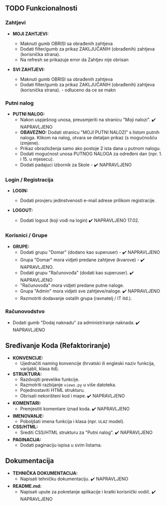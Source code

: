 ## TODO Funkcionalnosti

### Zahtjevi

* **MOJI ZAHTJEVI:**
    * Maknuti gumb OBRISI sa obrađenih zahtjeva
    * Dodati filter/gumb za prikaz ZAKLJUČANIH (obrađenih) zahtjeva (korisnička strana).
    * Na refresh se prikazuje error da Zahtjev nije obrisan

* **SVI ZAHTJEVI:**
    * Maknuti gumb OBRISI sa obrađenih zahtjeva
    * Dodati filter/gumb za prikaz ZAKLJUČANIH (obrađenih) zahtjeva (korisnička strana). - odluceno da ce se makn

### Putni nalog

* **PUTNI NALOG:**
    * Nakon uspješnog unosa, preusmjeriti na stranicu "Moji nalozi". ✔️ NAPRAVLJENO
    * **OBAVEZNO:** Dodati stranicu "MOJI PUTNI NALOZI" s listom putnih naloga. Klikom na nalog, otvara se detaljan prikaz (s mogućnošću izmjene).
    * Prikaz obrazloženja samo ako postoje 2 ista dana u putnom nalogu.
    * Dodati mogućnost unosa PUTNOG NALOGA za određeni dan (npr. 1. i 15. u mjesecu).
    * Dodati padajuci izbornik za Skole - ✔️ NAPRAVLJENO

### Login / Registracija

* **LOGIN:**
    * Dodati provjeru jedinstvenosti e-mail adrese prilikom registracije.

* **LOGOUT:**
    * Dodati logout (koji vodi na login) ✔️ NAPRAVLJENO 17.02.

### Korisnici / Grupe

* **GRUPE:**
    * Dodati grupu "Domar" (dodano kao superuser) - ✔️ NAPRAVLJENO
    * Grupa "Domar" mora vidjeti predane zahtjeve (kvarove) - ✔️ NAPRAVLJENO.
    * Dodati grupu "Računovođa" (dodati kao superuser).  ✔️ NAPRAVLJENO
    * "Računovođa" mora vidjeti predane putne naloge.
    * Grupa "Admin" mora vidjeti sve zahtjeve/naloge. ✔️ NAPRAVLJENO
    * Razmotriti dodavanje ostalih grupa (ravnatelj / IT itd.).

### Računovodstvo

* Dodati gumb "Dodaj naknadu" za administriranje naknada. ✔️ NAPRAVLJENO

## Sređivanje Koda (Refaktoriranje)

* **KONVENCIJE:**
    * Ujednačiti naming konvencije (hrvatski ili engleski naziv funkcija, varijabli, klasa itd).
* **STRUKTURA:**
    * Razdvojiti prevelike funkcije.
    * Razmotriti razbijanje `views.py` u više datoteka.
    * Pojednostaviti HTML strukturu.
    * Obrisati nekorišteni kod i mape. ✔️ NAPRAVLJENO
* **KOMENTARI:**
    * Premjestiti komentare iznad koda. ✔️ NAPRAVLJENO
* **IMENOVANJE:**
    * Poboljšati imena funkcija i klasa (npr. `ULAZ` model).
* **CSS/HTML:**
    * Srediti CSS/HTML strukturu za "Putni nalog".  ✔️ NAPRAVLJENO
* **PAGINACIJA:**
    * Dodati paginaciju ispisa u svim listama.

## Dokumentacija

* **TEHNIČKA DOKUMENTACIJA:**
    * Napisati tehničku dokumentaciju. ✔️ NAPRAVLJENO
* **README.md:**
    * Napisati upute za pokretanje aplikacije i kratki korisnički vodič. ✔️ NAPRAVLJENO
